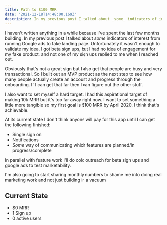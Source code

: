 ```yaml
---
title: Path to $100 MRR
date: "2021-12-18T14:48:00.169Z"
description: In my previous post I talked about _some_ indicators of interest from running Google ads to fake landing page. Unfortunately it wasn't enough to validate my idea. I had beta sign ups, but I had no indication of engagement for my fake product because not one of my sign ups replied to me when I reached out
---
```


I haven't written anything in a while because I've spent the last few months building. In my previous post I talked about _some_ indicators of interest from running Google ads to fake landing page. Unfortunately it wasn't enough to validate my idea. I got beta sign ups, but I had no idea of engagement for my fake product, and not one of my sign ups replied to me when I reached out.

Obviously that's not a great sign but I also get that people are busy and very transactional. So I built out an MVP product as the next step to see how many people actually create an account and progress through the onboarding. If I can get that far then I can figure out the other stuff.

I also want to set myself a hard target. I had this aspirational target of making 10k MRR but it's too far away right now. I want to set something a little more tangible so my first goal is $100 MRR by April 2020. I think that's achievable.

At its current state I don't think anyone will pay for this app until I can get the following finished:

* Single sign on
* Notifications
* _Some_ way of communicating which features are planned/in progress/complete

In parallel with feature work I'll do cold outreach for beta sign ups and google ads to test marketability.

I'm also going to start sharing monthly numbers to shame me into doing real marketing work and not just building in a vacuum

## Current State
* $0 MRR
* 1 Sign up
* 0 active users